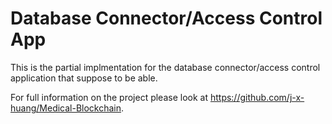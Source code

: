 # Database Connector/Access Control App

This is the partial implmentation for the database connector/access control application that suppose to be able.


For full information on the project please look at https://github.com/j-x-huang/Medical-Blockchain.
